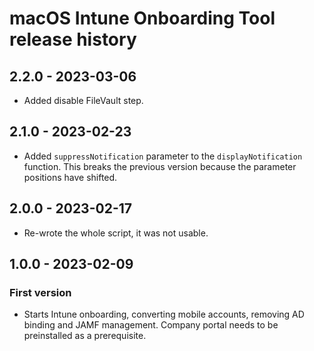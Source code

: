 # macOS Intune Onboarding Tool release history

## 2.2.0 - 2023-03-06

* Added disable FileVault step.

## 2.1.0 - 2023-02-23

* Added `suppressNotification` parameter to the `displayNotification` function. This breaks the previous version because the parameter positions have shifted.

## 2.0.0 - 2023-02-17

* Re-wrote the whole script, it was not usable.

## 1.0.0 - 2023-02-09

### First version

* Starts Intune onboarding, converting mobile accounts, removing AD binding and JAMF management. Company portal needs to be preinstalled as a prerequisite.
